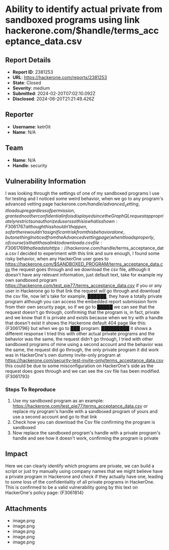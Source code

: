 # Ability to identify actual private from sandboxed programs using link hackerone.com/$handle/terms_acceptance_data.csv

## Report Details
- **Report ID**: 2381253
- **URL**: https://hackerone.com/reports/2381253
- **State**: Closed
- **Severity**: medium
- **Submitted**: 2024-02-20T07:02:10.092Z
- **Disclosed**: 2024-06-20T21:21:49.426Z

## Reporter
- **Username**: ketr0it
- **Name**: N/A

## Team
- **Name**: N/A
- **Handle**: security

## Vulnerability Information
I was looking through the settings of one of my sandboxed programs I use for testing and I noticed some weird behavior, when we go to any program's advanced vetting page hackerone.com/$handle/advanced_vetting, it loads up regardless of permission, granted no other confidential info is displayed since the GraphQL request appropriately restricts unauthorized users so this is what is shown:
{F3061767}
although this shouldn't happen, so far there wouldn't a significant risk from this behavior alone, but one thing I noticed from the Advanced vetting page (when it loads properly, of course) is that it has a link to download a .csv file:
{F3061769}
that leads to https://hackerone.com/$handle/terms_acceptance_data.csv
I decided to experiment with this link and sure enough, I found some risky behavior, when any HackerOne user goes to https://hackerone.com/$SANDBOXED_PROGRAM/terms_acceptance_data.csv the request goes through and we download the csv file, although it doesn't have any relevant information, just default text, take for example my own sandboxed program https://hackerone.com/test_pie77/terms_acceptance_data.csv if you or any user in Hackerone go to that link the request will go through and download the csv file, now let's take for example, ██████, they have a totally private program although you can access the embedded report submission form from their own security page, so if we go to █████ we can see that the request doesn't go through, confirming that the program is, in fact, private and we know that it is private and exists because when we try with a handle that doesn't exist it shows the Hackerone default 404 page like this:
{F3061796}
but when we go to ███ program:
█████████
it shows a different response
I tried this with other actual private programs and the behavior was the same, the request didn't go through, I tried with other sandboxed programs of mine using a second account and the behavior was the same, the request did go through, the only private program it did work was in HackerOne's own dummy invite-only program at https://hackerone.com/security-test-invite-only/terms_acceptance_data.csv this could be due to some misconfiguration on HackerOne's side as the request does goes through and we can see the csv file has been modified.
{F3061793}

### Steps To Reproduce

1. Use my sandboxed program as an example: https://hackerone.com/test_pie77/terms_acceptance_data.csv or replace my program's handle with a sandboxed program of yours and use a second account and go to that link
2. Check how you can download the Csv file confirming the program is sandboxed
3. Now replace the sandboxed program's handle with a private program's handle and see how it doesn't work, confirming the program is private

## Impact

Here we can clearly identify which programs are private, we can build a script or just try manually using company names that we might believe have a private program in Hackerone and check if they actually have one, leading to some loss of the confidentiality of all private programs in HackerOne. This is confirmed to be a valid vulnerability going by this text on HackerOne's policy page:
{F3061814}

## Attachments
- image.png
- image.png
- image.png
- image.png
- image.png
